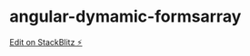 # angular-dymamic-formsarray

[Edit on StackBlitz ⚡️](https://stackblitz.com/edit/angular-dymamic-formsarray)